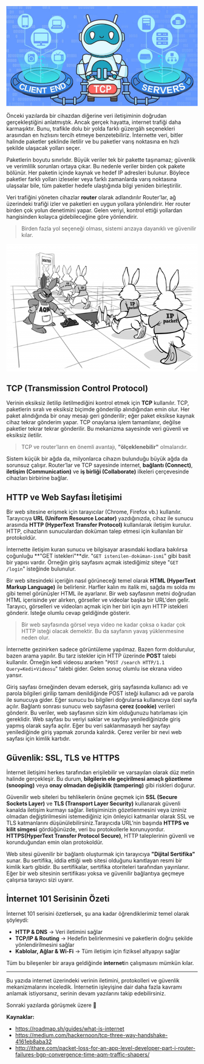 ![internet](/img/tcp.png)

Önceki yazılarda bir cihazdan diğerine veri iletişiminin doğrudan gerçekleştiğini anlatmıştık. Ancak gerçek hayatta, internet trafiği daha karmaşıktır. Bunu, trafikle dolu bir yolda farklı güzergâh seçenekleri arasından en hızlısını tercih etmeye benzetebiliriz. İnternette veri, bitler halinde paketler şeklinde iletilir ve bu paketler varış noktasına en hızlı şekilde ulaşacak yolları seçer.

Paketlerin boyutu sınırlıdır. Büyük veriler tek bir pakette taşınamaz; güvenlik ve verimlilik sorunları ortaya çıkar. Bu nedenle veriler birden çok pakete bölünür. Her paketin içinde kaynak ve hedef IP adresleri bulunur. Böylece paketler farklı yolları izleseler veya farklı zamanlarda varış noktasına ulaşsalar bile, tüm paketler hedefe ulaştığında bilgi yeniden birleştirilir.

Veri trafiğini yöneten cihazlar **router** olarak adlandırılır Router’lar, ağ üzerindeki trafiği izler ve paketleri en uygun yollara yönlendirir. Her router birden çok yolun denetimini yapar. Gelen veriyi, kontrol ettiği yollardan hangisinden kolayca gidebileceğine göre yönlendirir.

> Birden fazla yol seçeneği olması, sistemi arızaya dayanıklı ve güvenilir kılar.

![internet](/img/ip-router.png)

## TCP (Transmission Control Protocol)

Verinin eksiksiz iletilip iletilmediğini kontrol etmek için **TCP** kullanılır. TCP, paketlerin sıralı ve eksiksiz biçimde gönderilip alındığından emin olur. Her paket alındığında bir onay mesajı geri gönderilir; eğer paket eksikse kaynak cihaz tekrar gönderim yapar. TCP onaylarsa işlem tamamlanır, değilse paketler tekrar tekrar gönderilir. Bu mekanizma sayesinde veri güvenli ve eksiksiz iletilir.

> TCP ve router’ların en önemli avantajı, **"ölçeklenebilir"** olmalarıdır.

Sistem küçük bir ağda da, milyonlarca cihazın bulunduğu büyük ağda da sorunsuz çalışır. Router’lar ve TCP sayesinde internet, **bağlantı (Connect)**, **iletişim (Communication)** ve **iş birliği (Collaborate)** ilkeleri çerçevesinde cihazları birbirine bağlar.

## HTTP ve Web Sayfası İletişimi

Bir web sitesine erişmek için tarayıcılar (Chrome, Firefox vb.) kullanılır. Tarayıcıya **URL (Uniform Resource Locator)** yazdığınızda, cihaz ile sunucu arasında **HTTP (HyperText Transfer Protocol)** kullanılarak iletişim kurulur. HTTP, cihazların sunuculardan doküman talep etmesi için kullanılan bir protokoldür.

İnternette iletişim kuran sunucu ve bilgisayar arasındaki kodlara bakılırsa çoğunluğu **"GET istekleri"**dir. "`GET istenilen-doküman-ismi`" gibi basit bir yapısı vardır. Örneğin giriş sayfasını açmak istediğimiz siteye "`GET /login`" isteğinde bulunulur.

Bir web sitesindeki içeriğin nasıl görüneceği temel olarak **HTML (HyperText Markup Language)** ile belirlenir. Harfler kalın mı italik mi, sağda mı solda mı gibi temel görünüşler HTML ile ayarlanır. Bir web sayfasının metni doğrudan HTML içerisinde yer alırken, görseller ve videolar başka bir URL'den gelir. Tarayıcı, görselleri ve videoları açmak için her biri için ayrı HTTP istekleri gönderir. İsteğe olumlu cevap geldiğinde gösterir.

> Bir web sayfasında görsel veya video ne kadar çoksa o kadar çok HTTP isteği olacak demektir. Bu da sayfanın yavaş yüklenmesine neden olur.

İnternette gezinirken sadece görüntüleme yapılmaz. Bazen form doldurulur, bazen arama yapılır. Bu tarz istekler için HTTP üzerinde **POST** talebi kullanılır. Örneğin kedi videosu ararken "`POST /search HTTP/1.1 Query=Kedi+Videosu`" talebi gider. Gelen sonuç olumlu ise ekrana video yansır.

Giriş sayfası örneğinden devam edersek, giriş sayfasında kullanıcı adı ve parola bilgileri girilip tamam denildiğinde POST isteği kullanıcı adı ve parola ile sunucuya gider. Eğer sunucu bu bilgileri doğrularsa kullanıcıya özel sayfa açılır. Bağlantı sonrası sunucu web sayfasına **çerez (cookie)** verileri gönderir. Bu veriler, web sayfasının sizin kim olduğunuzu hatırlaması için gereklidir. Web sayfası bu veriyi saklar ve sayfayı yenilediğinizde giriş yapmış olarak sayfa açılır. Eğer bu veri saklanmasaydı her sayfayı yenilediğinde giriş yapmak zorunda kalırdık. Çerez veriler bir nevi web sayfası için kimlik kartıdır.

## Güvenlik: SSL, TLS ve HTTPS

İnternet iletişimi herkes tarafından erişilebilir ve varsayılan olarak düz metin halinde gerçekleşir. Bu durum, **bilgilerin ele geçirilmesi amaçlı gözetleme (snooping)** veya **onay olmadan değişiklik (tampering)** gibi riskleri doğurur.

Güvenilir web siteleri bu tehlikelerin önüne geçmek için **SSL (Secure Sockets Layer)** ve **TLS (Transport Layer Security)** kullanarak güvenli kanalda iletişim kurmayı sağlar. İletişiminizin gözetlenmesini veya izniniz olmadan değiştirilmesini istemediğiniz için önleyici katmanlar olarak SSL ve TLS katmanlarını düşünülebilirsiniz.Tarayıcıda URL’nin başında **HTTPS ve kilit simgesi** gördüğünüzde, veri bu protokollerle korunuyordur. **HTTPS(HyperText Transfer Protocol Secure)**, HTTP taleplerinin güvenli ve korunduğundan emin olan protokoldür.

Web sitesi güvenilir bir bağlantı oluşturmak için tarayıcıya **"Dijital Sertifika"** sunar. Bu sertifika, iddia ettiği web sitesi olduğunu kanıtlayan resmi bir kimlik kartı gibidir. Bu sertifikalar, sertifika otoriteleri tarafından yayınlanır. Eğer bir web sitesinin sertifikası yoksa ve güvenilir bağlantıya geçmeye çalışırsa tarayıcı sizi uyarır.

## İnternet 101 Serisinin Özeti

İnternet 101 serisini özetlersek, şu ana kadar öğrendiklerimiz temel olarak şöyleydi:

- **HTTP & DNS** → Veri iletimini sağlar
- **TCP/IP & Routing** → Hedefin belirlenmesini ve paketlerin doğru şekilde yönlendirilmesini sağlar
- **Kablolar, Ağlar & Wi-Fi** → Tüm iletişim için fiziksel altyapıyı sağlar

Tüm bu bileşenler bir araya geldiğinde **internet**in çalışmasını mümkün kılar.

---

Bu yazıda internet üzerindeki verinin iletimini, protokolleri ve güvenlik mekanizmalarını inceledik. İnternetin işleyişine dair daha fazla kavramı anlamak istiyorsanız, serinin devam yazılarını takip edebilirsiniz.

Sonraki yazılarda görüşmek üzere 👋

**Kaynaklar:**

- https://roadmap.sh/guides/what-is-internet
- https://medium.com/hackernoon/tcp-three-way-handshake-4161eb8aba32
- http://ithare.com/packet-loss-for-an-app-level-developer-part-i-router-failures-bgp-convergence-time-aqm-traffic-shapers/
